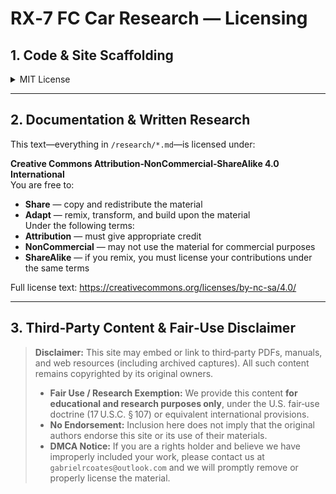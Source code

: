 # RX‑7 FC Car Research — Licensing

## 1. Code & Site Scaffolding

<details>
<summary>MIT License</summary>

The MIT License (MIT)

Copyright (c) 2025 Gabriel Coates

Permission is hereby granted, free of charge, to any person obtaining a copy
of this software and associated documentation files (the "Software"), to deal
in the Software without restriction, including without limitation the rights
to use, copy, modify, merge, publish, distribute, sublicense, and/or sell
copies of the Software, and to permit persons to whom the Software is
furnished to do so, subject to the following conditions:

The above copyright notice and this permission notice shall be included in
all copies or substantial portions of the Software.

THE SOFTWARE IS PROVIDED "AS IS", WITHOUT WARRANTY OF ANY KIND, EXPRESS OR
IMPLIED, INCLUDING BUT NOT LIMITED TO THE WARRANTIES OF MERCHANTABILITY,
FITNESS FOR A PARTICULAR PURPOSE AND NONINFRINGEMENT. IN NO EVENT SHALL THE
AUTHORS OR COPYRIGHT HOLDERS BE LIABLE FOR ANY CLAIM, DAMAGES OR OTHER
LIABILITY, WHETHER IN AN ACTION OF CONTRACT, TORT OR OTHERWISE, ARISING FROM,
OUT OF OR IN CONNECTION WITH THE SOFTWARE OR THE USE OR OTHER DEALINGS IN
THE SOFTWARE.

</details>

---

## 2. Documentation & Written Research

This text—everything in `/research/*.md`—is licensed under:

**Creative Commons Attribution‑NonCommercial‑ShareAlike 4.0 International**  
You are free to:
- **Share** — copy and redistribute the material  
- **Adapt** — remix, transform, and build upon the material  
Under the following terms:
- **Attribution** — must give appropriate credit  
- **NonCommercial** — may not use the material for commercial purposes  
- **ShareAlike** — if you remix, you must license your contributions under the same terms

Full license text: https://creativecommons.org/licenses/by-nc-sa/4.0/

---

## 3. Third‑Party Content & Fair‑Use Disclaimer

> **Disclaimer:** This site may embed or link to third‑party PDFs, manuals, and web resources (including archived captures). All such content remains copyrighted by its original owners.  
>
> - **Fair Use / Research Exemption:** We provide this content **for educational and research purposes only**, under the U.S. fair‑use doctrine (17 U.S.C. § 107) or equivalent international provisions.  
> - **No Endorsement:** Inclusion here does not imply that the original authors endorse this site or its use of their materials.  
> - **DMCA Notice:** If you are a rights holder and believe we have improperly included your work, please contact us at `gabrielrcoates@outlook.com` and we will promptly remove or properly license the material.